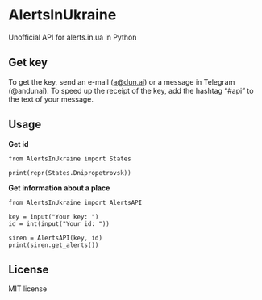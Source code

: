 # AlertsInUkraine
Unofficial API for alerts.in.ua in Python

Get key
-----

To get the key, send an e-mail (a@dun.ai) or a message in Telegram (@andunai). To speed up the receipt of the key, add the hashtag “#api” to the text of your message.

Usage
-----
        
**Get id**

    from AlertsInUkraine import States
    
    print(repr(States.Dnipropetrovsk))
    
**Get information about a place**
    
    from AlertsInUkraine import AlertsAPI
    
    key = input("Your key: ")
    id = int(input("Your id: "))

    siren = AlertsAPI(key, id)
    print(siren.get_alerts())
        

License
-------

MIT license
